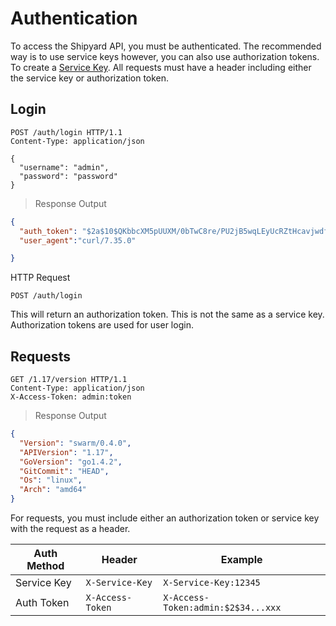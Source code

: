 # Authentication
To access the Shipyard API, you must be authenticated.  The recommended way is to use service keys however, you can also use authorization tokens.  To create a [Service Key](/docs/servicekeys/).  All requests must have a header including either the service key or authorization token.

## Login

```http
POST /auth/login HTTP/1.1
Content-Type: application/json

{
  "username": "admin",
  "password": "password"
}
```

> Response Output

```json
{
  "auth_token": "$2a$10$QKbbcXM5pUUXM/0bTwC8re/PU2jB5wqLEyUcRZtHcavjwdfmW/y4W",
  "user_agent":"curl/7.35.0"

}
```

HTTP Request

`POST /auth/login`

This will return an authorization token.  This is not the same as a service key.  Authorization tokens are used for user login.

## Requests

```http
GET /1.17/version HTTP/1.1
Content-Type: application/json
X-Access-Token: admin:token
```

> Response Output

```json
{
  "Version": "swarm/0.4.0",
  "APIVersion": "1.17",
  "GoVersion": "go1.4.2",
  "GitCommit": "HEAD",
  "Os": "linux",
  "Arch": "amd64"
}
```

For requests, you must include either an authorization token or service key with the request as a header.

Auth Method | Header | Example
-----|-----|-----
Service Key | `X-Service-Key` | `X-Service-Key:12345`
Auth Token | `X-Access-Token` | `X-Access-Token:admin:$2$34...xxx`

